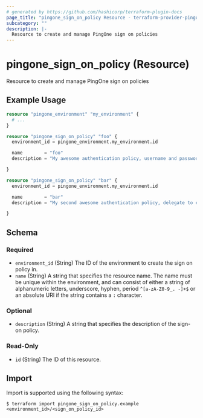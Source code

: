 ```yaml
---
# generated by https://github.com/hashicorp/terraform-plugin-docs
page_title: "pingone_sign_on_policy Resource - terraform-provider-pingone"
subcategory: ""
description: |-
  Resource to create and manage PingOne sign on policies
---
```


# pingone_sign_on_policy (Resource)

Resource to create and manage PingOne sign on policies

## Example Usage

```terraform
resource "pingone_environment" "my_environment" {
  # ...
}

resource "pingone_sign_on_policy" "foo" {
  environment_id = pingone_environment.my_environment.id

  name        = "foo"
  description = "My awesome authentication policy, username and password followed by MFA"

}

resource "pingone_sign_on_policy" "bar" {
  environment_id = pingone_environment.my_environment.id

  name        = "bar"
  description = "My second awesome authentication policy, delegate to external Identity Provider"

}
```

<!-- schema generated by tfplugindocs -->
## Schema

### Required

- `environment_id` (String) The ID of the environment to create the sign on policy in.
- `name` (String) A string that specifies the resource name. The name must be unique within the environment, and can consist of either a string of alphanumeric letters, underscore, hyphen, period `^[a-zA-Z0-9_. -]+$` or an absolute URI if the string contains a `:` character.

### Optional

- `description` (String) A string that specifies the description of the sign-on policy.

### Read-Only

- `id` (String) The ID of this resource.

## Import

Import is supported using the following syntax:

```shell
$ terraform import pingone_sign_on_policy.example <environment_id>/<sign_on_policy_id>
```
